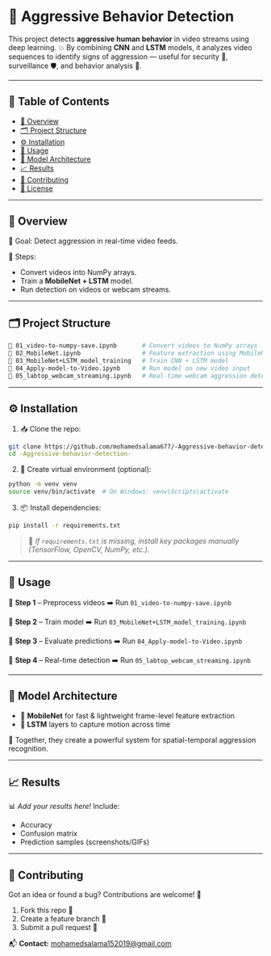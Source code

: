 # 🧠 Aggressive Behavior Detection

This project detects **aggressive human behavior** in video streams using deep learning. 💥 By combining **CNN** and **LSTM** models, it analyzes video sequences to identify signs of aggression — useful for security 🎥, surveillance 🛡️, and behavior analysis 🔬.

---

## 📂 Table of Contents

* [📌 Overview](#-overview)
* [🗂️ Project Structure](#️-project-structure)
* [⚙️ Installation](#️-installation)
* [🚀 Usage](#-usage)
* [🧬 Model Architecture](#-model-architecture)
* [📈 Results](#-results)
* [🤝 Contributing](#-contributing)
* [📝 License](#-license)

---

## 📌 Overview

🎯 Goal: Detect aggression in real-time video feeds.

🔧 Steps:

* Convert videos into NumPy arrays.
* Train a **MobileNet + LSTM** model.
* Run detection on videos or webcam streams.

---

## 🗂️ Project Structure

```bash
📁 01_video-to-numpy-save.ipynb       # Convert videos to NumPy arrays
📁 02_MobileNet.ipynb                 # Feature extraction using MobileNet
📁 03_MobileNet+LSTM_model_training   # Train CNN + LSTM model
📁 04_Apply-model-to-Video.ipynb      # Run model on new video input
📁 05_labtop_webcam_streaming.ipynb   # Real-time webcam aggression detection
```

---

## ⚙️ Installation

1. 📥 Clone the repo:

```bash
git clone https://github.com/mohamedsalama677/-Aggressive-behavior-detection-.git
cd -Aggressive-behavior-detection-
```

2. 🧪 Create virtual environment (optional):

```bash
python -m venv venv
source venv/bin/activate  # On Windows: venv\Scripts\activate
```

3. 📦 Install dependencies:

```bash
pip install -r requirements.txt
```

> 📝 *If `requirements.txt` is missing, install key packages manually (TensorFlow, OpenCV, NumPy, etc.).*

---

## 🚀 Usage

🔹 **Step 1** – Preprocess videos
➡️ Run `01_video-to-numpy-save.ipynb`

🔹 **Step 2** – Train model
➡️ Run `03_MobileNet+LSTM_model_training.ipynb`

🔹 **Step 3** – Evaluate predictions
➡️ Run `04_Apply-model-to-Video.ipynb`

🔹 **Step 4** – Real-time detection
➡️ Run `05_labtop_webcam_streaming.ipynb`

---

## 🧬 Model Architecture

* 📸 **MobileNet** for fast & lightweight frame-level feature extraction
* 🔁 **LSTM** layers to capture motion across time

🧠 Together, they create a powerful system for spatial-temporal aggression recognition.

---

## 📈 Results

📊 *Add your results here!*
Include:

* Accuracy
* Confusion matrix
* Prediction samples (screenshots/GIFs)

---

## 🤝 Contributing

Got an idea or found a bug? Contributions are welcome! 🎉

1. Fork this repo 🍴
2. Create a feature branch 🌿
3. Submit a pull request 🔁

📬 **Contact:** [mohamedsalama152019@gmail.com](mailto:mohamedsalama152019@gmail.com)



